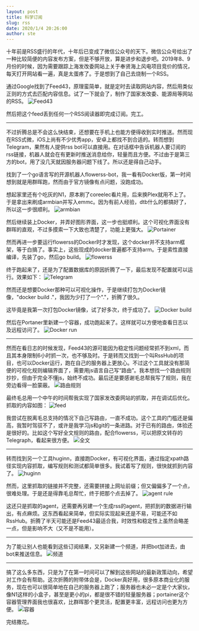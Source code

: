 ```yaml
---
layout: post
title: 科学订阅
slug: rss
date: 2020/1/4 20:26:00
author: ste
---
```


十年前是RSS盛行的年代，十年后已变成了微信公众号的天下。微信公众号给出了一种比较简便的内容发布方案，但是不够开放，算是进步和退步吧。2019年8、9月份的时候，因为需要跟踪上海发改委网站上关于奉贤海上风电项目竞价的情况，每天打开网站看一遍，真是太蛋疼了。于是想到了自己去烧制一个RSS。

通过Google找到了Feed43，原理蛮简单，就是定时去读取网站内容，然后用类似正则的方式去匹配内容信息。试了一下就会了，制作了国家发改委、能源局等网站的RSS。
![Feed43](./images/feed43.png)

然后把这个feed丢到任何一个RSS阅读器即完成订阅。完工。

---

不过折腾总是不会这么快结束，还想要在手机上也能方便得收到实时推送。然而现在RSS式微，iOS上尚有不少优秀app，安卓上都找不到合适的。转而想到Telegram，果然有人提供rss bot可以直接用。在对话框中告诉机器人要订阅的rss链接，机器人就会在有更新时推送消息给你，轻量而且方便。不过由于是第三方的bot，用了没几天就因服务器问题下线了。所以还是得自己动手。

找到了一个go语言写的开源机器人flowerss-bot，我一看有Docker版，第一时间想到就是用群晖跑，然而由于官方镜像有点问题，没跑成功。

想起家里还有个吃灰的N1，原本刷了coreelec看片用，后来换Plex就用不上了。于是拿出来刷成armbian并写入emmc。因为有前人经验，dtb什么的都搞好了，所以这一步很顺利。
![armbian](./images/armbian.jpg)

然后继续装上Docker，并弄好图形界面，这一步也挺顺利。这个可视化界面没有群晖的直观，不过多摸索一下大致也清楚了，功能上更强大。
![Portainer](./images/portainer.jpg)

然而再进一步要运行flowerss的Docker时才发现，这个docker并不支持arm框架，等于白搞了。事实上，这些现成的docker普遍都不支持arm。于是索性直接编译，先装了go，然后go build。
![flowerss](./images/flowerss.jpg)

终于跑起来了，还是为了配置数据库的原因折腾了一下，最后发现不配置就可以运行。效果如下：
![Telegram](./images/telegram.jpg)

然而还是想要Docker那种可以可视化操作，于是继续打包为Docker镜像，"docker build ."，我因为少打了一个"."，折腾了很久。

这毕竟是我第一次打包Docker镜像，试了好多次，终于成功了。
![Docker build](./images/docker-build.png)

然后在Portaner里新建一个容器，成功跑起来了。这样就可以方便地查看日志以及远程访问了。
![Docker run](./images/docker-run.png)

---

然而在看日志的时候发现，Feed43的源可能因为稳定性问题经常抓不到xml，而且其本身限制6小时抓一次，也不够及时。于是转而又找到一个叫RssHub的项目，也可以Docker运行，跑在自己的服务器上更放心。不过这个工具就没有那简便的可视化规则编辑界面了，需要用js语言自己写“路由”。我本想找一个路由规则抄抄，但由于完全不懂js，始终不成功。最后还是要感谢毛总帮我写了规则，我在旁边看得一脸蒙蔽。
![路由规则](./images/router.png)

最终毛总用一个中午的时间帮我实现了国家发改委网站的抓取，并在调试后优化。抓取的内容如图：
![feed](./images/feed.png)

我尝试在脱离毛总支持的情况下自己写路由，一直不成功。这个工具的门槛还是偏高，我暂时驾驭不了，或许是我学习js和git的一条进路。对于已有的路由，体验还是很好的。比如这个写好全文规则的路由，配合flowerss，可以把原文转存的Telegraph，看起来很方便。
![全文](./images/full-text.jpg)

---

转而找到另一个工具huginn，直接跑Docker，有可视化界面，通过指定xpath路径实现内容抓取，编写规则和测试都简单很多。我试着写了规则，很快就抓到内容了。
![huginn](./images/huginn.png)

然而，这里抓取的链接并不完整，还需要拼接上网址前缀；但又偏偏多了一个点，很难处理。于是还是得靠毛总帮忙，终于把那个点去掉了。
![agent rule](./images/agent.png)

这还只是抓取的agent，还需要再另建一个生成rss的agent，把抓到的数据进行输出，有点麻烦。这东西看起来简单，但实际实现起来还是不易，可能还不如RssHub。折腾了半天可能还是Feed43最适合我，时效性和稳定性上虽然会略差一点，但是影响不大（又不是不能用）。

---

为了能让别人也能看到这些订阅结果，又另新建一个频道，并把bot加进去，由bot来推送信息。
![频道](./images/channel.jpg)

---

搞了这么多东西，只是为了在第一时间可以了解到这些网站的最新政策动向，希望对工作会有帮助。这次折腾的附带体会是，Docker真好用，很多原本商业化的服务，现在也可以很简单地在自己的服务器上跑了；服务器也未必一定是个大家伙，像N1这样的小盒子，甚至是更小的pi，都是很不错的轻量服务器；portainer这个容器管理界面我也很喜欢，比群晖那个更灵活，配置更丰富，远程访问也更为方便。
![容器](./images/containers.jpg)

完结撒花。